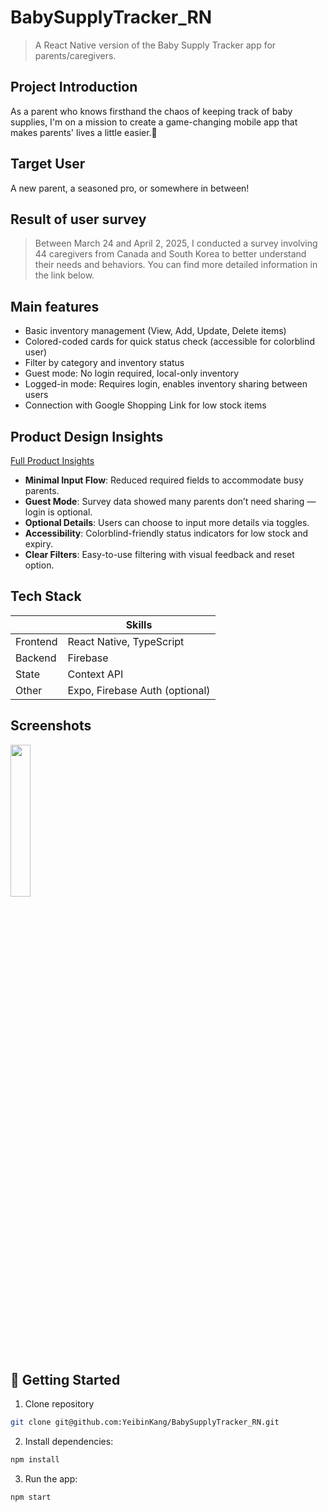 # BabySupplyTracker_RN
> A React Native version of the Baby Supply Tracker app for parents/caregivers.


## Project Introduction
As a parent who knows firsthand the chaos of keeping track of baby supplies, I'm on a mission to create a game-changing mobile app that makes parents' lives a little easier.🚀

## Target User
A new parent, a seasoned pro, or somewhere in between!

## Result of user survey
> Between March 24 and April 2, 2025, I conducted a survey involving 44 caregivers from Canada and South Korea to better understand their needs and behaviors.
You can find more detailed information in the link below.

## Main features
* Basic inventory management (View, Add, Update, Delete items)
* Colored-coded cards for quick status check (accessible for colorblind user)
* Filter by category and inventory status
* Guest mode: No login required, local-only inventory
* Logged-in mode: Requires login, enables inventory sharing between users
* Connection with Google Shopping Link for low stock items

## Product Design Insights

[Full Product Insights](https://childlike-cyclamen-71c.notion.site/Insight-Lessons-20ec84bc55bb805db3cbcee69a096145?source=copy_link)
- **Minimal Input Flow**: Reduced required fields to accommodate busy parents.
- **Guest Mode**: Survey data showed many parents don’t need sharing — login is optional.
- **Optional Details**: Users can choose to input more details via toggles.
- **Accessibility**: Colorblind-friendly status indicators for low stock and expiry.
- **Clear Filters**: Easy-to-use filtering with visual feedback and reset option.


## Tech Stack

|  | Skills |
|----------|---------------------------|
| Frontend  | React Native, TypeScript |
| Backend  | Firebase                  |
| State    | Context API               |
| Other    | Expo, Firebase Auth (optional) |

## Screenshots
 <img src="https://github.com/user-attachments/assets/2f5ef4a4-8fde-4bf0-890c-7de8581fb580" style="width: 25%; height: auto;">


## 🚀 Getting Started
1. Clone repository
```bash
git clone git@github.com:YeibinKang/BabySupplyTracker_RN.git
```
2. Install dependencies:
``` bash
npm install
```
3. Run the app:
``` bash
npm start
```
